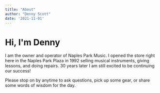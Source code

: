 ```yaml
---
title: "About"
author: "Denny Scott"
date: '2021-11-01'
---
```


# Hi, I'm Denny

I am the owner and operator of Naples Park Music. I opened the store right here in the Naples Park Plaza in 1992 selling musical instruments, giving lessons, and doing repairs. 30 years later I am still excited to be continuing our success!

Please stop on by anytime to ask questions, pick up some gear, or share some words of wisdom for the day. 

